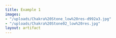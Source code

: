 ```yaml
---
title: Example 1
images:
- "/uploads/Chakra%20Stone_low%20res-d992a3.jpg"
- "/uploads/Chakra%20Stone02_low%20res.jpg"
layout: artifact
---
```


